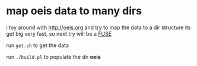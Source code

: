 
map oeis data to many dirs
==========================

i toy around with http://oeis.org and try to map the data to a dir structure
its get big very fast, so next try will be a [FUSE](https://en.wikipedia.org/wiki/Filesystem_in_Userspace)


run `get.sh` to get the data
        
run `./build.pl` to populate the dir **oeis**
